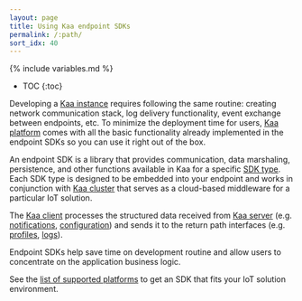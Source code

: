 ```yaml
---
layout: page
title: Using Kaa endpoint SDKs
permalink: /:path/
sort_idx: 40
---
```



{% include variables.md %}

* TOC
{:toc}

Developing a [Kaa instance]({{root_url}}Glossary/#kaa-instance-kaa-deployment) requires following the same routine: creating network communication stack, log delivery functionality, event exchange between endpoints, etc.
To minimize the deployment time for users, [Kaa platform]({{root_url}}) comes with all the basic functionality already implemented in the endpoint SDKs so you can use it right out of the box.

An endpoint SDK is a library that provides communication, data marshaling, persistence, and other functions available in Kaa for a specific [SDK type]({{root_url}}Glossary/#sdk-type).
Each SDK type is designed to be embedded into your endpoint and works in conjunction with [Kaa cluster]({{root_url}}Glossary/#kaa-cluster) that serves as a cloud-based middleware for a particular IoT solution.

The [Kaa client]({{root_url}}Glossary/#kaa-client) processes the structured data received from [Kaa server]({{root_url}}Glossary/#kaa-server) (e.g. [notifications]({{root_url}}Programming-guide/Key-platform-features/Notifications/), [configuration]({{root_url}}Programming-guide/Key-platform-features/Configuration-management/)) and sends it to the return path interfaces (e.g. [profiles]({{root_url}}Programming-guide/Key-platform-features/Endpoint-profiles/), [logs]({{root_url}}Programming-guide/Key-platform-features/Data-collection/)).

Endpoint SDKs help save time on development routine and allow users to concentrate on the application business logic.

See the [list of supported platforms]({{root_url}}Programming-guide/Using-Kaa-endpoint-SDKs/Supported-platforms/) to get an SDK that fits your IoT solution environment.
